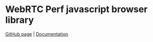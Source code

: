 # WebRTC Perf javascript browser library
[GitHub page](https://github.com/vpalmisano/webrtcperf) | [Documentation](https://vpalmisano.github.io/webrtcperf)
